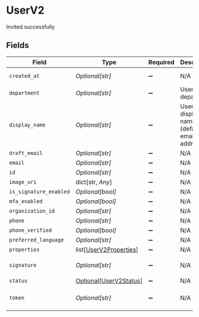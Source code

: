 # UserV2

Invited successfully


## Fields

| Field                                                             | Type                                                              | Required                                                          | Description                                                       | Example                                                           |
| ----------------------------------------------------------------- | ----------------------------------------------------------------- | ----------------------------------------------------------------- | ----------------------------------------------------------------- | ----------------------------------------------------------------- |
| `created_at`                                                      | *Optional[str]*                                                   | :heavy_minus_sign:                                                | N/A                                                               | 2022-02-08T04:44:32.246Z                                          |
| `department`                                                      | *Optional[str]*                                                   | :heavy_minus_sign:                                                | User's department                                                 | Sales                                                             |
| `display_name`                                                    | *Optional[str]*                                                   | :heavy_minus_sign:                                                | User's display name (default: email address)                      | Example User                                                      |
| `draft_email`                                                     | *Optional[str]*                                                   | :heavy_minus_sign:                                                | N/A                                                               |                                                                   |
| `email`                                                           | *Optional[str]*                                                   | :heavy_minus_sign:                                                | N/A                                                               |                                                                   |
| `id`                                                              | *Optional[str]*                                                   | :heavy_minus_sign:                                                | N/A                                                               |                                                                   |
| `image_uri`                                                       | dict[str, *Any*]                                                  | :heavy_minus_sign:                                                | N/A                                                               |                                                                   |
| `is_signature_enabled`                                            | *Optional[bool]*                                                  | :heavy_minus_sign:                                                | N/A                                                               | true                                                              |
| `mfa_enabled`                                                     | *Optional[bool]*                                                  | :heavy_minus_sign:                                                | N/A                                                               | false                                                             |
| `organization_id`                                                 | *Optional[str]*                                                   | :heavy_minus_sign:                                                | N/A                                                               |                                                                   |
| `phone`                                                           | *Optional[str]*                                                   | :heavy_minus_sign:                                                | N/A                                                               | 1234567890                                                        |
| `phone_verified`                                                  | *Optional[bool]*                                                  | :heavy_minus_sign:                                                | N/A                                                               | true                                                              |
| `preferred_language`                                              | *Optional[str]*                                                   | :heavy_minus_sign:                                                | N/A                                                               | de                                                                |
| `properties`                                                      | list[[UserV2Properties](../../models/shared/userv2properties.md)] | :heavy_minus_sign:                                                | N/A                                                               |                                                                   |
| `signature`                                                       | *Optional[str]*                                                   | :heavy_minus_sign:                                                | N/A                                                               | <p>Thanks</p>                                                     |
| `status`                                                          | [Optional[UserV2Status]](../../models/shared/userv2status.md)     | :heavy_minus_sign:                                                | N/A                                                               |                                                                   |
| `token`                                                           | *Optional[str]*                                                   | :heavy_minus_sign:                                                | N/A                                                               | 65dc527f-cb2d-4158-8f2e-8978dbceb599                              |